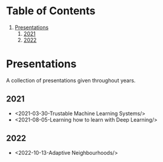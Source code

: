
# Table of Contents

1.  [Presentations](#org71b43b8)
    1.  [2021](#org7c576ab)
    2.  [2022](#org9e924f6)


<a id="org71b43b8"></a>

# Presentations

A collection of presentations given throughout years.


<a id="org7c576ab"></a>

## 2021

-   <2021-03-30-Trustable Machine Learning Systems/>
-   <2021-08-05-Learning how to learn with Deep Learning/>


<a id="org9e924f6"></a>

## 2022

-   <2022-10-13-Adaptive Neighbourhoods/>

